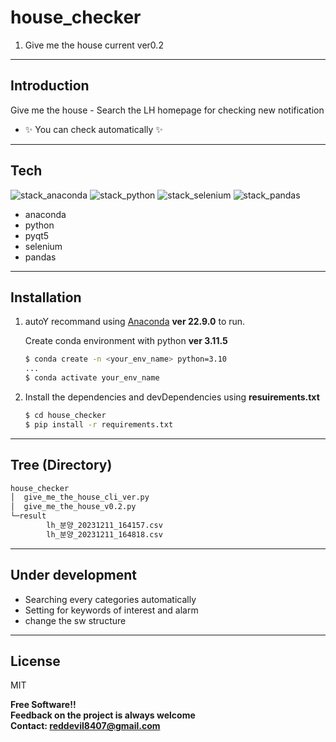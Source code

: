 # house_checker

1. Give me the house
   current ver0.2

-----------

## Introduction

Give me the house - Search the LH homepage for checking new notification

- ✨ You can check automatically ✨

-----------

## Tech
![stack_anaconda](https://img.shields.io/badge/Anaconda-44a833?style=for-the-badge&logo=anaconda&logoColor=white) ![stack_python](https://img.shields.io/badge/python-3776AB?style=for-the-badge&logo=python&logoColor=white) ![stack_selenium](https://img.shields.io/badge/Selenium-43B02A?style=for-the-badge&logo=selenium&logoColor=white) ![stack_pandas](https://img.shields.io/badge/pandas-150458?style=for-the-badge&logo=pandas&logoColor=white)


- anaconda
- python
- pyqt5
- selenium
- pandas
-----------

## Installation

1. autoY recommand using [Anaconda](https://www.anaconda.com/) **ver 22.9.0** to run.

    Create conda environment with python **ver 3.11.5**
    ```sh
    $ conda create -n <your_env_name> python=3.10
    ...
    $ conda activate your_env_name
    ```

2. Install the dependencies and devDependencies using **resuirements.txt**

    ```sh
    $ cd house_checker
    $ pip install -r requirements.txt
    ```
-----------

## Tree (Directory)
```txt
house_checker
│  give_me_the_house_cli_ver.py
│  give_me_the_house_v0.2.py
└─result
        lh_분양_20231211_164157.csv
        lh_분양_20231211_164818.csv
```

-----------
## Under development
- Searching every categories automatically 
- Setting for keywords of interest and alarm
- change the sw structure
-----------

## License

MIT

**Free Software!!**  
**Feedback on the project is always welcome**  
**Contact: reddevil8407@gmail.com**
